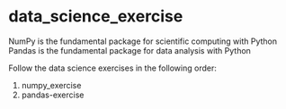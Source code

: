 # data_science_exercise

NumPy is the fundamental package for scientific computing with Python
Pandas is the fundamental package for data analysis with Python

Follow the data science exercises in the following order:
1. numpy_exercise
2. pandas-exercise
